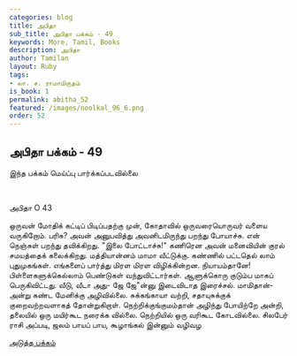 ```yaml
---
categories: blog
title: அபிதா
sub_title: அபிதா பக்கம் - 49
keywords: More, Tamil, Books
description: அபிதா
author: Tamilan
layout: Ruby
tags:
- லா. ச. ராமாமிருதம்
is_book: 1
permalink: abitha_52
featured: /images/noolkal_96_6.png
order: 52
---
```

## அபிதா பக்கம் - 49

இந்த பக்கம் மெய்ப்பு பார்க்கப்படவில்லை

﻿

அபிதா O 43

ஒருவன் மோதிக் கட்டிப் பிடிப்பதற்கு முன், கோதாவில் ஒருவரையொருவர் வளைய வருகிறோம். பரிசு? அவன் அனுபவித்து அவனிடமிருந்து பறந்து போயாச்சு. என் நெஞ்சுள் பறந்து தவிக்கிறது. "இலை போட்டாச்சு!" கணிரென அவன் மனைவியின் குரல் சமயத்தைக் கலைக்கிறது. மத்தியான்னம் மாமா வீட்டுக்கு. கண்ணில் பட்டதெல் லாம் புதுமுகங்கள். எங்களைப் பார்த்து மிரள மிரள விழிக்கின்றன. நியாயம்தானே! பிள்ளைகளுக்கெல்லாம் பெண்டுகள் வந்துவிட்டார்கள். ஆளுக்கொரு குடும்ப மாகப் பெருகிவிட்டது. வீடு, வீடா அது- ஜே ஜே"ன்னு இடைவிடாத இரைச்சல். மாமிதான்- அன்று கண்ட மேனிக்கு அழிவில்லை. சுக்கங்காயா வற்றி, சதாயுசுக்குக் குறைவற்றவளாகத் தோன்றுகிறாள். நெற்றிக்குங்குமம்தான் அழிந்து போயிற்றே அன்றி, தலையில் ஒரு மயிர்கூட நரைக்க வில்லை. நெற்றியில் ஒரு வரிகூட கோடவில்லை. சிலபேர் ராசி அப்படி, ஜலம் பாயப் பாய, கூழாங்கல் இன்னும் வழிவழ

[அடுத்த பக்கம்](abitha_53)